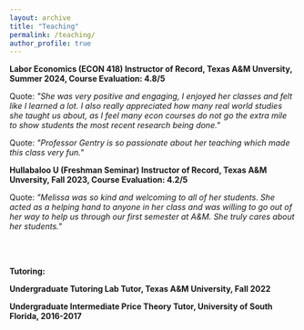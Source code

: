 ```yaml
---
layout: archive
title: "Teaching"
permalink: /teaching/
author_profile: true
---
```


**Labor Economics (ECON 418) Instructor of Record, Texas A&M Unversity, Summer 2024, Course Evaluation: 4.8/5**

Quote: *"She was very positive and engaging, I enjoyed her classes and felt like I learned a lot. I also really appreciated how many real world studies she taught us about, as I feel many econ courses do not go the extra mile to show students the most recent research being done."*

Quote: *"Professor Gentry is so passionate about her teaching which made this class very fun."*


**Hullabaloo U (Freshman Seminar) Instructor of Record, Texas A&M Unversity, Fall 2023, Course Evaluation: 4.2/5**

Quote: *"Melissa was so kind and welcoming to all of her students. She acted as a helping hand to anyone in her class and was willing to go out of her way to help us through our first semester at A&M. She truly cares about her students."*


<br/><br/>

**Tutoring:**

**Undergraduate Tutoring Lab Tutor, Texas A&M University, Fall 2022**

**Undergraduate Intermediate Price Theory Tutor, University of South Florida, 2016-2017**

